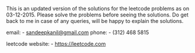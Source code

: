 This is an updated version of the solutions for the leetcode problems as on 03-12-2015. Please solve the problems before seeing the solutions. Do get back to me in case of any queries, will be happy to explain the solutions.

email: - sandeepkanil@gmail.com
phone: - (312) 468 5815

leetcode website: - https://leetcode.com

